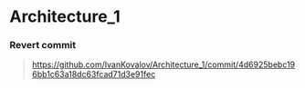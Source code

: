 # Architecture_1

### Revert commit

> https://github.com/IvanKovalov/Architecture_1/commit/4d6925bebc196bb1c63a18dc63fcad71d3e91fec

